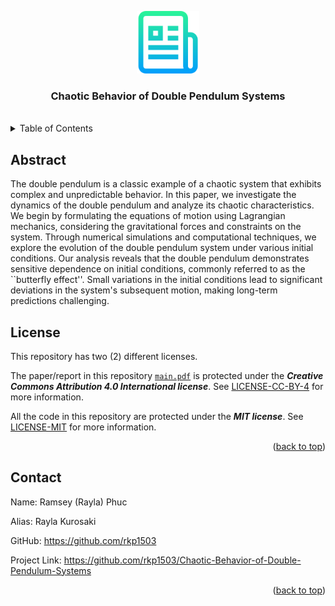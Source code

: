 <!--
*** Author: Ramsey (Rayla) Phuc
*** Alias: Rayla Kurosaki
*** GitHub: https://github.com/rkp1503
-->

<!DOCTYPE html>
<html>
<body>

<a name="readme-top"></a>


<!-- PROJECT LOGO -->
<div align="center">
    <a href="https://github.com/rkp1503/Chaotic-Behavior-of-Double-Pendulum-Systems"><img src="assets/logo.png" alt="Logo" width="100" height="auto"></a>
    <h3 align="center">Chaotic Behavior of Double Pendulum Systems</h3>
    <br />
</div>


<!-- TABLE OF CONTENTS -->
<details>
    <summary>Table of Contents</summary>
    <ol>
        <li><a href="#abstract">Abstract</a></li>
        <!-- <li><a href="#built-with">Built With</a></li> -->
        <li><a href="#license">License</a></li>
        <li><a href="#contact">Contact</a></li>
        <!-- <li><a href="#acknowledgments">Acknowledgments</a></li> -->
    </ol>
</details>


<!-- ABSTRACT -->
<div>
    <h2 id="abstract">Abstract</h2>
    <p>The double pendulum is a classic example of a chaotic system that exhibits complex and unpredictable behavior. In this paper, we investigate the dynamics of the double pendulum and analyze its chaotic characteristics. We begin by formulating the equations of motion using Lagrangian mechanics, considering the gravitational forces and constraints on the system. Through numerical simulations and computational techniques, we explore the evolution of the double pendulum system under various initial conditions. Our analysis reveals that the double pendulum demonstrates sensitive dependence on initial conditions, commonly referred to as the ``butterfly effect''. Small variations in the initial conditions lead to significant deviations in the system's subsequent motion, making long-term predictions challenging.</p>
</div>


<!-- BUILT WITH -->
<!-- <div>
    <h2 id="built-with">Built With</h2>
    <p></p>
</div> -->


<!-- LICENSE -->
<div>
    <h2 id="license">License</h2>
    <p>This repository has two (2) different licenses.</p>
    <p>The paper/report in this repository <a href="report\main.pdf"><code>main.pdf</code></a> is protected under the <b><i>Creative Commons Attribution 4.0 International license</i></b>. See <a href="LICENSE-CC-BY-4">LICENSE-CC-BY-4</a> for more information.</p>
    <p>All the code in this repository are protected under the <b><i>MIT license</i></b>. See <a href="LICENSE-MIT">LICENSE-MIT</a> for more information.</p>
    <p align="right">(<a href="#readme-top">back to top</a>)</p>
</div>


<!-- Contact -->
<div>
    <h2 id="contact">Contact</h2>
    <p>Name: Ramsey (Rayla) Phuc</p>
    <p>Alias: Rayla Kurosaki</p>
    <p>GitHub: <a href="https://github.com/rkp1503">https://github.com/rkp1503</a></p>
    <p>Project Link: <a href="https://github.com/rkp1503/Chaotic-Behavior-of-Double-Pendulum-Systems">https://github.com/rkp1503/Chaotic-Behavior-of-Double-Pendulum-Systems</a></p>
    <p align="right">(<a href="#readme-top">back to top</a>)</p>
</div>
